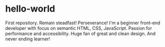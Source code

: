 # hello-world
First repository. Remain steadfast! Perseverance!
I'm a beginner front-end developer with focus on semantic HTML, CSS, JavaScript. Passion for performance and accessibility. Huge fan of great and clean design. And never ending learner!
